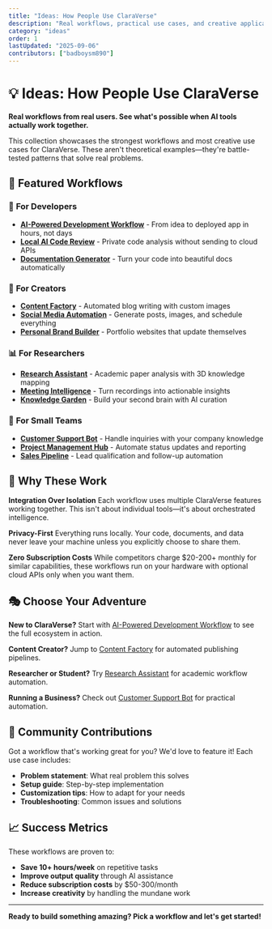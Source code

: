 ```yaml
---
title: "Ideas: How People Use ClaraVerse"
description: "Real workflows, practical use cases, and creative applications"
category: "ideas"
order: 1
lastUpdated: "2025-09-06"
contributors: ["badboysm890"]
---
```


# 💡 Ideas: How People Use ClaraVerse

**Real workflows from real users. See what's possible when AI tools actually work together.**

This collection showcases the strongest workflows and most creative use cases for ClaraVerse. These aren't theoretical examples—they're battle-tested patterns that solve real problems.

## 🎯 **Featured Workflows**

### 🚀 **For Developers**
- **[AI-Powered Development Workflow](./ai-development-workflow.md)** - From idea to deployed app in hours, not days
- **[Local AI Code Review](./local-code-review.md)** - Private code analysis without sending to cloud APIs
- **[Documentation Generator](./auto-documentation.md)** - Turn your code into beautiful docs automatically

### 🎨 **For Creators**
- **[Content Factory](./content-factory.md)** - Automated blog writing with custom images
- **[Social Media Automation](./social-media-pipeline.md)** - Generate posts, images, and schedule everything
- **[Personal Brand Builder](./personal-brand.md)** - Portfolio websites that update themselves

### 📊 **For Researchers**
- **[Research Assistant](./research-assistant.md)** - Academic paper analysis with 3D knowledge mapping
- **[Meeting Intelligence](./meeting-intelligence.md)** - Turn recordings into actionable insights
- **[Knowledge Garden](./knowledge-garden.md)** - Build your second brain with AI curation

### 🏢 **For Small Teams**
- **[Customer Support Bot](./customer-support.md)** - Handle inquiries with your company knowledge
- **[Project Management Hub](./project-management.md)** - Automate status updates and reporting
- **[Sales Pipeline](./sales-automation.md)** - Lead qualification and follow-up automation

## 🌟 **Why These Work**

**Integration Over Isolation**
Each workflow uses multiple ClaraVerse features working together. This isn't about individual tools—it's about orchestrated intelligence.

**Privacy-First**
Everything runs locally. Your code, documents, and data never leave your machine unless you explicitly choose to share them.

**Zero Subscription Costs**
While competitors charge $20-200+ monthly for similar capabilities, these workflows run on your hardware with optional cloud APIs only when you want them.

## 🎭 **Choose Your Adventure**

**New to ClaraVerse?** Start with [AI-Powered Development Workflow](./ai-development-workflow.md) to see the full ecosystem in action.

**Content Creator?** Jump to [Content Factory](./content-factory.md) for automated publishing pipelines.

**Researcher or Student?** Try [Research Assistant](./research-assistant.md) for academic workflow automation.

**Running a Business?** Check out [Customer Support Bot](./customer-support.md) for practical automation.

## 🔄 **Community Contributions**

Got a workflow that's working great for you? We'd love to feature it! Each use case includes:

- **Problem statement**: What real problem this solves
- **Setup guide**: Step-by-step implementation
- **Customization tips**: How to adapt for your needs
- **Troubleshooting**: Common issues and solutions

## 📈 **Success Metrics**

These workflows are proven to:
- **Save 10+ hours/week** on repetitive tasks
- **Improve output quality** through AI assistance
- **Reduce subscription costs** by $50-300/month
- **Increase creativity** by handling the mundane work

---

**Ready to build something amazing? Pick a workflow and let's get started!**
